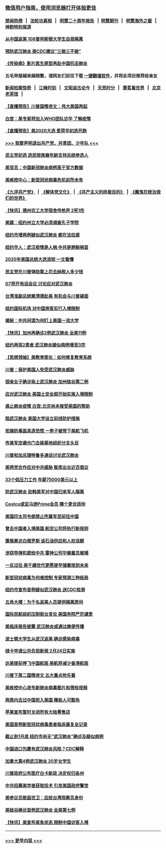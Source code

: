 ### [微信用户指南，使用浏览器打开体验更佳](https://github.com/gfw-breaker/banned-news1/blob/master/indexes/wechat-guide.md?t=0)
#### [禁闻热榜](热点新闻.md?t=0)  &nbsp;&nbsp;|&nbsp;&nbsp; [法轮功真相](https://github.com/gfw-breaker/truth/blob/master/README.md?t=0) &nbsp;&nbsp;|&nbsp;&nbsp; [明慧二十周年报告](https://github.com/gfw-breaker/mh-reports/blob/master/README.md?t=0) &nbsp;&nbsp;|&nbsp;&nbsp;[明慧期刊](https://github.com/gfw-breaker/mh-qikan) &nbsp;&nbsp;|&nbsp;&nbsp; [明慧海外之窗](https://github.com/gfw-breaker/mh-news/blob/master/README.md?t=0) &nbsp;&nbsp;|&nbsp;&nbsp; [神韵特别报道](https://github.com/gfw-breaker/mh-news/blob/master/shenyun.md?t=0)
#### [从中国返美 108普林斯顿大学生自我隔离](../pages/nsc412/n11842714.md?t=02041022) 
#### [预防武汉肺炎 美CDC建议“三做三不做”](../pages/nsc412/n11842700.md?t=02041022) 
#### [《传染病》影片医生原型再赴中国抗击肺炎](../pages/nsc412/n11842626.md?t=02041022) 
#### 五毛举报越来越频繁，请网友们前往下载 [一键翻墙软件](https://github.com/gfw-breaker/ssr-accounts)，并将此项目推荐给亲友
#### [新闻拍案惊奇](https://github.com/gfw-breaker/banned-news1/blob/master/pages/link4.md) &nbsp;&nbsp;|&nbsp;&nbsp; [江峰时刻](https://github.com/gfw-breaker/banned-news1/blob/master/pages/link4.md) &nbsp;&nbsp;|&nbsp;&nbsp; [文昭谈古论今](https://github.com/gfw-breaker/banned-news1/blob/master/pages/link4.md) &nbsp;&nbsp;|&nbsp;&nbsp; [天亮时分](https://github.com/gfw-breaker/banned-news1/blob/master/pages/link4.md) &nbsp;&nbsp;|&nbsp;&nbsp; [萧茗看世界](https://github.com/gfw-breaker/banned-news1/blob/master/pages/link4.md) &nbsp;&nbsp;|&nbsp;&nbsp; [北京老茶馆](https://github.com/gfw-breaker/banned-news1/blob/master/pages/link4.md) &nbsp;&nbsp;|&nbsp;&nbsp; 
#### [【直播预告】川普国情咨文：伟大美国再起](../pages/nsc412/n11842079.md?t=02041022) 
#### [白宫：美专家将加入WHO团队访华 了解疫情](../pages/nsc412/n11842198.md?t=02041022) 
#### [【直播预告】美2020大选 爱荷华初选开跑](../pages/nsc412/n11841820.md?t=02041022) 
#### [>>> 我要声明退出共产党、共青团、少年队 <<<](https://github.com/begood0513/goodnews/blob/master/quit/letter.md) 
#### [民主党初选 选民按族裔年龄支持总统参选人](../pages/nsc412/n11842239.md?t=02041022) 
#### [美官员：中国新冠肺炎病例高于官方数据](../pages/nsc412/n11842452.md?t=02041022) 
#### [美疾控中心：新型冠状病毒危机前所未有](../pages/nsc412/n11842406.md?t=02041022) 
#### [《九评共产党》](https://github.com/begood0513/9ping.md/blob/master/README.md) &nbsp;|&nbsp; [《解体党文化》](../../../../jtdwh.md/blob/master/README.md)  &nbsp;|&nbsp; [《共产主义的终极目的》](../../../../gczydzjmd.md/blob/master/README.md) &nbsp;|&nbsp; [《魔鬼在统治我们的世界》](../../../../mgztzwmdsj.md/blob/master/README.md) 
#### [【快讯】德州农工大学宿舍传枪声 2死1伤](../pages/nsc412/n11842279.md?t=02041022) 
#### [美媒：纽约州立大学必须调查孔子学院](../pages/nsc412/n11840637.md?t=02041022) 
#### [纽约市增两例疑似武汉肺炎 都在法拉盛](../pages/nsc412/n11840625.md?t=02041022) 
#### [纽约华人：武汉疫情是人祸 中共是罪魁祸首](../pages/nsc412/n11840631.md?t=02041022) 
#### [2020年美国总统大选流程 一文看懂](../pages/nsc412/n11842056.md?t=02041022) 
#### [民主党在川普弹劾案上花去纳税人多少钱](../pages/nsc412/n11841941.md?t=02041022) 
#### [G7将开电话会议 讨论应对武汉肺炎](../pages/nsc412/n11841658.md?t=02041022) 
#### [台湾准副总统赖清德赴美 有机会与川普碰面](../pages/nsc412/n11841332.md?t=02041022) 
#### [纽约国际机场  对中国旅客实行入境限制](../pages/nsc412/n11840619.md?t=02041022) 
#### [揭秘：中共间谍为何盯上美国一流大学](../pages/nsc412/n11840270.md?t=02041022) 
#### [【快讯】加州再确诊2例武汉肺炎 全美11例](../pages/nsc412/n11840339.md?t=02041022) 
#### [纽约再现2患者 武汉肺炎疑似病例增至3宗](../pages/nsc412/n11840010.md?t=02041022) 
#### [【思想领袖】美教育部长：如何修复教育系统](../pages/nsc412/n11690865.md?t=02041022) 
#### [川普：保护美国人免受武汉肺炎威胁](../pages/nsc412/n11839718.md?t=02041022) 
#### [探亲女子确诊染上武汉肺炎 加州硅谷第二例](../pages/nsc412/n11839784.md?t=02041022) 
#### [应对武汉肺炎 美国土安全部开始实施入境限制](../pages/nsc412/n11839729.md?t=02041022) 
#### [遏止肺炎疫情 白宫:北京尚未接受美国的帮助](../pages/nsc412/n11839660.md?t=02041022) 
#### [阻武汉肺炎 美国大学设立前线防护措施](../pages/nsc412/n11839479.md?t=02041022) 
#### [拒摘防毒面具造恐慌 一男子被带下美航飞机](../pages/nsc412/n11839455.md?t=02041022) 
#### [传美军空袭也门击毙基地组织分支头目](../pages/nsc412/n11839210.md?t=02041022) 
#### [川普和加总理特鲁多通话讨论武汉肺炎](../pages/nsc412/n11839128.md?t=02041022) 
#### [美两党合作应对中共威胁 智库出台近百倡议](../pages/nsc412/n11838437.md?t=02041022) 
#### [33个低压力工作 年薪75000美元以上](../pages/nsc412/n11834441.md?t=02041022) 
#### [防武汉肺炎 驻韩美军对中国归来军人隔离](../pages/nsc412/n11838970.md?t=02041022) 
#### [Costco或亚马逊Prime会员 哪个更合适你](../pages/nsc412/n11834459.md?t=02041022) 
#### [美国印太司令部禁止所属军民前往中国](../pages/nsc412/n11838418.md?t=02041022) 
#### [曾去中国者入境美国 航空公司将执行新规则](../pages/nsc412/n11838375.md?t=02041022) 
#### [蓬佩奥访白俄罗斯 谈石油供应和人权话题](../pages/nsc412/n11838242.md?t=02041022) 
#### [涉窃导弹机密给中共 雷神公司华裔雇员被捕](../pages/nsc412/n11838129.md?t=02041022) 
#### [一反过往 美千禧世代更愿提早储蓄规划未来](../pages/nsc412/n11837601.md?t=02041022) 
#### [新型冠状病毒为何难控制 专家预测三种结局](../pages/nsc412/n11838002.md?t=02041022) 
#### [纽约市宣布首例疑似武汉肺炎 送CDC检测](../pages/nsc412/n11837852.md?t=02041022) 
#### [五角大楼：为千名返美人员提供隔离房间](../pages/nsc412/n11837831.md?t=02041022) 
#### [国际民航组织压制挺台言论 美国务院严厉谴责](../pages/nsc412/n11837791.md?t=02041022) 
#### [美临床报告披露 武汉肺炎或通过粪便传播](../pages/nsc412/n11837626.md?t=02041022) 
#### [波士顿大学生从武汉返美 确诊感染病毒](../pages/nsc412/n11837580.md?t=02041022) 
#### [绿卡申请公共负担新规 2月24日实施](../pages/nsc412/n11836634.md?t=02041022) 
#### [达美提前停飞中国航班 美航将减少香港航班](../pages/nsc412/n11837649.md?t=02041022) 
#### [川普下周二国情咨文 五大重点抢先看](../pages/nsc412/n11837512.md?t=02041022) 
#### [美疾控中心发布新肺炎病毒图片和筛检视频](../pages/nsc412/n11837491.md?t=02041022) 
#### [两周内去过中国拒入美国 哪些人可豁免](../pages/nsc412/n11837400.md?t=02041022) 
#### [苹果宣布暂时关闭所有大陆零售店](../pages/nsc412/n11837097.md?t=02041022) 
#### [美国首例新型冠状病毒患者临床康复全记录](../pages/nsc412/n11836513.md?t=02041022) 
#### [截止到1月底  纽约市尚无“武汉肺炎”确诊及疑似病例](../pages/nsc412/n11836657.md?t=02041022) 
#### [中国进口包裹有武汉肺炎风险？CDC解释](../pages/nsc412/n11836321.md?t=02041022) 
#### [加拿大第4例武汉肺炎 20岁女学生](../pages/nsc412/n11836537.md?t=02041022) 
#### [川普政府公布医疗白卡新政 决定权归各州](../pages/nsc412/n11836336.md?t=02041022) 
#### [中共招募美学者获取技术 引发美国政府警觉](../pages/nsc412/n11836277.md?t=02041022) 
#### [美参议员致函世卫：应给台湾观察员身份](../pages/nsc412/n11836183.md?t=02041022) 
#### [美硅谷确诊首例武汉肺炎 全美第七例](../pages/nsc412/n11836093.md?t=02041022) 
#### [【快讯】美宣布紧急状态 限制中国访客入境](../pages/nsc412/n11836030.md?t=02041022) 

----
#### [ >>> 更早内容 <<< ](../indexes/nsc412-earlier.md)
